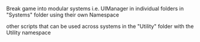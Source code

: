 Break game into modular systems i.e. UIManager in individual folders in "Systems" folder using their own Namespace

other scripts that can be used across systems in the "Utility" folder with the Utility namespace 
